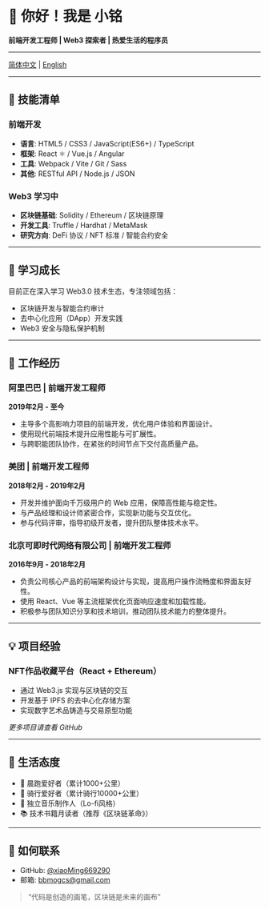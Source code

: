# 👋 你好！我是 小铭

**前端开发工程师 | Web3 探索者 | 热爱生活的程序员**

---

[简体中文](https://github.com/xiaoMing669290/xiaoMing669290/blob/main/README_zh_CN.md) | 
[English](https://github.com/xiaoMing669290/xiaoMing669290/edit/main/README.md)

---

## 🧰 技能清单

### 前端开发  
- **语言**: HTML5 / CSS3 / JavaScript(ES6+) / TypeScript  
- **框架**: React ⚛️ / Vue.js / Angular  
- **工具**: Webpack / Vite / Git / Sass  
- **其他**: RESTful API / Node.js / JSON  

### Web3 学习中  
- **区块链基础**: Solidity / Ethereum / 区块链原理  
- **开发工具**: Truffle / Hardhat / MetaMask  
- **研究方向**: DeFi 协议 / NFT 标准 / 智能合约安全  

---

## 🌱 学习成长

目前正在深入学习 Web3.0 技术生态，专注领域包括：
- 区块链开发与智能合约审计  
- 去中心化应用（DApp）开发实践  
- Web3 安全与隐私保护机制  

---

## 💼 工作经历

### 阿里巴巴 | 前端开发工程师  
**2019年2月 - 至今**  
- 主导多个高影响力项目的前端开发，优化用户体验和界面设计。  
- 使用现代前端技术提升应用性能与可扩展性。  
- 与跨职能团队协作，在紧张的时间节点下交付高质量产品。

### 美团 | 前端开发工程师  
**2018年2月 - 2019年2月**  
- 开发并维护面向千万级用户的 Web 应用，保障高性能与稳定性。  
- 与产品经理和设计师紧密合作，实现新功能与交互优化。  
- 参与代码评审，指导初级开发者，提升团队整体技术水平。

### 北京可即时代网络有限公司 | 前端开发工程师  
**2016年9月 - 2018年2月**  
- 负责公司核心产品的前端架构设计与实现，提高用户操作流畅度和界面友好性。  
- 使用 React、Vue 等主流框架优化页面响应速度和加载性能。  
- 积极参与团队知识分享和技术培训，推动团队技术能力的整体提升。

---

## 💡 项目经验

### NFT作品收藏平台（React + Ethereum）  
- 通过 Web3.js 实现与区块链的交互  
- 开发基于 IPFS 的去中心化存储方案  
- 实现数字艺术品铸造与交易原型功能  

*更多项目请查看 GitHub*

---

## 🌟 生活态度

- 🏃 晨跑爱好者（累计1000+公里）  
- 🚴 骑行爱好者（累计骑行10000+公里）  
- 🎵 独立音乐制作人（Lo-fi风格）  
- 📚 技术书籍月读者（推荐《区块链革命》）

---

## 📩 如何联系

- GitHub: [@xiaoMing669290](https://github.com/xiaoMing669290)  
- 邮箱: [bbmogcs@gmail.com](mailto:bbmogcs@gmail.com)

> “代码是创造的画笔，区块链是未来的画布”
